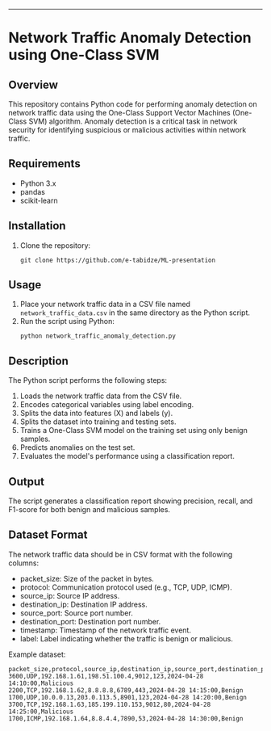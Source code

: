 ---

# Network Traffic Anomaly Detection using One-Class SVM

## Overview

This repository contains Python code for performing anomaly detection on network traffic data using the One-Class Support Vector Machines (One-Class SVM) algorithm. Anomaly detection is a critical task in network security for identifying suspicious or malicious activities within network traffic.

## Requirements

- Python 3.x
- pandas
- scikit-learn

## Installation

1. Clone the repository:
   ```
   git clone https://github.com/e-tabidze/ML-presentation
   ```

## Usage

1. Place your network traffic data in a CSV file named `network_traffic_data.csv` in the same directory as the Python script.
2. Run the script using Python:
   ```
   python network_traffic_anomaly_detection.py
   ```

## Description

The Python script performs the following steps:

1. Loads the network traffic data from the CSV file.
2. Encodes categorical variables using label encoding.
3. Splits the data into features (X) and labels (y).
4. Splits the dataset into training and testing sets.
5. Trains a One-Class SVM model on the training set using only benign samples.
6. Predicts anomalies on the test set.
7. Evaluates the model's performance using a classification report.

## Output

The script generates a classification report showing precision, recall, and F1-score for both benign and malicious samples.

## Dataset Format

The network traffic data should be in CSV format with the following columns:

- packet_size: Size of the packet in bytes.
- protocol: Communication protocol used (e.g., TCP, UDP, ICMP).
- source_ip: Source IP address.
- destination_ip: Destination IP address.
- source_port: Source port number.
- destination_port: Destination port number.
- timestamp: Timestamp of the network traffic event.
- label: Label indicating whether the traffic is benign or malicious.

Example dataset:
```
packet_size,protocol,source_ip,destination_ip,source_port,destination_port,timestamp,label
3600,UDP,192.168.1.61,198.51.100.4,9012,123,2024-04-28 14:10:00,Malicious
2200,TCP,192.168.1.62,8.8.8.8,6789,443,2024-04-28 14:15:00,Benign
1700,UDP,10.0.0.13,203.0.113.5,8901,123,2024-04-28 14:20:00,Benign
3700,TCP,192.168.1.63,185.199.110.153,9012,80,2024-04-28 14:25:00,Malicious
1700,ICMP,192.168.1.64,8.8.4.4,7890,53,2024-04-28 14:30:00,Benign
```
